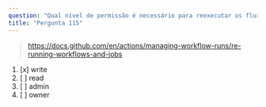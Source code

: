 ```yaml
---
question: "Qual nível de permissão é necessário para reexecutar os fluxos de trabalho"
title: "Pergunta 115"
---
```


> https://docs.github.com/en/actions/managing-workflow-runs/re-running-workflows-and-jobs
1. [x] write
1. [ ] read
1. [ ] admin
1. [ ] owner

